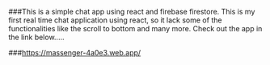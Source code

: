 ###This is a simple chat app using react and firebase firestore. This is my first real time chat application using react, so it lack some of the functionalities like the scroll to bottom and many more. Check out the app in the link below.....

###https://massenger-4a0e3.web.app/
